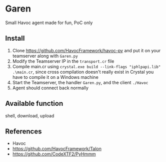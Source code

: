 # Garen
Small Havoc agent made for fun, PoC only

## Install
1) Clone https://github.com/HavocFramework/havoc-py and put it on your teamserver along with `Garen.py`
2) Modify the Teamserver IP in the `transport.cr` file
3) Compile main.cr using `crystal.exe build --link-flags "iphlpapi.lib" .\main.cr`, since cross compilation doesn't really exist in Crystal you have to compile it on a Windows machine
4) Start the Teamserver, the handler `Garen.py`, and the client `./Havoc`
5) Agent should connect back normally

## Available function
shell, download, upload

## References
- Havoc
- https://github.com/HavocFramework/Talon
- https://github.com/CodeXTF2/PyHmmm
